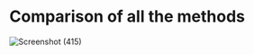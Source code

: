 # Comparison of all the methods

![Screenshot (415)](https://user-images.githubusercontent.com/31140264/103401861-aadd9200-4b70-11eb-8814-40e2b8293dd2.png)
